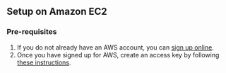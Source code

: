 ## Setup on Amazon EC2

### Pre-requisites

1. If you do not already have an AWS account, you can [sign up online](http://aws.amazon.com/).
1. Once you have signed up for AWS, create an access key by following [these instructions](http://docs.aws.amazon.com/cli/latest/userguide/cli-chap-getting-set-up.html#cli-signup).
